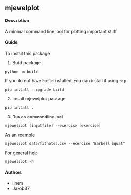 ## mjewelplot

#### Description
A minimal command line tool for plotting important stuff


#### Guide
To install this package
1. Build package
```
python -m build
```
If you do not have `build` installed, you can install it using `pip`
```
pip install --upgrade build
```
2. Install mjewelplot package
```
pip install .
```
3. Run as commandline tool
```
mjewelplot [inputfile] --exercise [exercise]
```
As an example
```
mjewelplot data/fitnotes.csv --exercise "Barbell Squat"
```
For general help
```
mjewelplot -h
```


#### Authors
- linem
- Jakob37